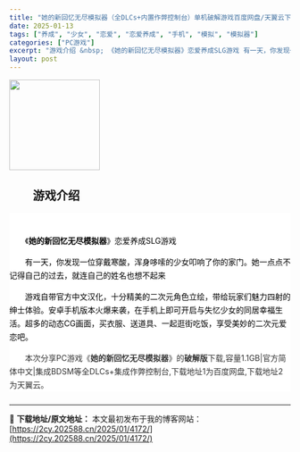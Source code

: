 ```yaml
---
title: "她的新回忆无尽模拟器（全DLCs+内置作弊控制台）单机破解游戏百度网盘/天翼云下载"
date: 2025-01-13
tags: ["养成", "少女", "恋爱", "恋爱养成", "手机", "模拟", "模拟器"]
categories: ["PC游戏"]
excerpt: "游戏介绍 &nbsp; 《她的新回忆无尽模拟器》恋爱养成SLG游戏 有一天，你发现一位穿戴寒酸，浑身哆嗦的少女叩响了你的家门。她一点点不记得自己的过去，就连自己的姓名也想不起来 游戏自带官方中文汉化，十分精美的二次元角色立绘，带给玩家们魅力四射的绅士体验。安卓手机版本火爆来袭，在手机上即可开启与失忆&hellip;"
layout: post
---
```


<img class="aligncenter size-full wp-image-3085" src="https://2cy.202588.cn/wp-content/uploads/2024/01/202501041159251.png" alt="" width="162" height="162" />
<h2 style="white-space: normal; text-indent: 2em; text-align: left;">游戏介绍</h2>
<div style="white-space: normal; overflow-wrap: break-word; color: #333333; margin-bottom: 15px; text-indent: 2em; line-height: 24px; zoom: 1; background-color: #ffffff; text-align: left;" data-pid="5">
<div style="overflow-wrap: break-word; margin-bottom: 15px; text-indent: 2em; line-height: 24px; zoom: 1; text-align: left;" data-pid="6">
<div style="overflow-wrap: break-word; margin-bottom: 15px; text-indent: 2em; line-height: 24px; zoom: 1; text-align: left;" data-pid="4">
<div style="text-indent: 2em; text-align: left;">

&nbsp;
<div style="overflow-wrap: break-word; margin-bottom: 15px; text-indent: 2em; line-height: 24px; zoom: 1; text-align: left;" data-pid="4">
<div style="overflow-wrap: break-word; margin-bottom: 15px; text-indent: 2em; line-height: 24px; zoom: 1; text-align: left;" data-pid="7">
<div style="overflow-wrap: break-word; margin-bottom: 15px; text-indent: 2em; line-height: 24px; zoom: 1; text-align: left;" data-pid="4">
<p style="text-indent: 2em; text-align: left;"><span style="color: #000000;">《<strong>她的新回忆无尽模拟器</strong>》<span style="background-color: #ffffff;">恋爱养成SLG游戏</span></span></p>
<p style="text-indent: 2em; text-align: left;"><span style="background-color: #ffffff; color: #000000;">有一天，你发现一位穿戴寒酸，浑身哆嗦的少女叩响了你的家门。她一点点不记得自己的过去，就连自己的姓名也想不起来</span></p>
<p style="text-indent: 2em; text-align: left;"><span style="background-color: #ffffff; color: #000000;">游戏自带官方中文汉化，十分精美的二次元角色立绘，带给玩家们魅力四射的绅士体验。安卓手机版本火爆来袭，在手机上即可开启与失忆少女的同居幸福生活。超多的动态CG画面，买衣服、送道具、一起逛街吃饭，享受美妙的二次元爱恋吧。</span></p>
<p style="text-indent: 2em; text-align: left;"><span style="text-indent: 2em;">本次分享PC游戏《</span><strong style="text-indent: 2em;">她的新回忆无尽模拟器</strong><span style="text-indent: 2em;">》的</span><strong style="text-indent: 2em;">破解版</strong><span style="text-indent: 2em;">下载,容量1.1GB|官方简体中文|集成BDSM等全DLCs+集成作弊控制台,下载地址1为百度网盘,下载地址2为天翼云。</span></p>

</div>
</div>
</div>
</div>
</div>
</div>
</div>
<h3 style="white-space: normal; text-indent: 2em; text-align: left;"></h3>

---
📖 **下载地址/原文地址：** 本文最初发布于我的博客网站：[https://2cy.202588.cn/2025/01/4172/](https://2cy.202588.cn/2025/01/4172/)
